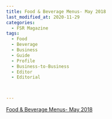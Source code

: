 ```yaml
---
title: Food & Beverage Menus- May 2018
last_modified_at: 2020-11-29
categories:
  - FSR Magazine
tags:
  - Food
  - Beverage
  - Business
  - Guide
  - Profile
  - Business-to-Business
  - Editor
  - Editorial 



---
```


[Food & Beverage Menus- May 2018](http://www.omagdigital.com/publication/?i=491605&ver=html5&p=23)
